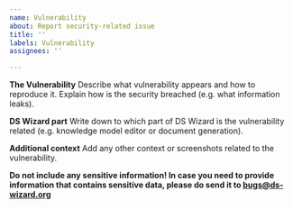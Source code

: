 ```yaml
---
name: Vulnerability
about: Report security-related issue
title: ''
labels: Vulnerability
assignees: ''

---
```


**The Vulnerability**
Describe what vulnerability appears and how to reproduce it. Explain how is the security breached (e.g. what information leaks).

**DS Wizard part**
Write down to which part of DS Wizard is the vulnerability related (e.g. knowledge model editor or document generation).

**Additional context**
Add any other context or screenshots related to the vulnerability.

**Do not include any sensitive information! In case you need to provide information that contains sensitive data, please do send it to bugs@ds-wizard.org**
